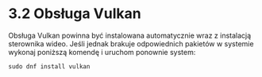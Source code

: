 # 3.2 Obsługa Vulkan

Obsługa Vulkan powinna być instalowana automatycznie wraz z instalacją sterownika wideo.
Jeśli jednak brakuje odpowiednich pakietów w systemie wykonaj poniższą komendę i uruchom ponownie system:

```sudo dnf install vulkan```
